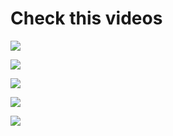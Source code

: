 # Check this videos 

[![](http://img.youtube.com/vi/uw7-tU5NaYk/0.jpg)](http://www.youtube.com/watch?v=uw7-tU5NaYk "")

[![](http://img.youtube.com/vi/4jv1pUrG0Zk/0.jpg)](http://www.youtube.com/watch?v=4jv1pUrG0Zk "")

[![](http://img.youtube.com/vi/VE0m2FLoJCk/0.jpg)](http://www.youtube.com/watch?v=VE0m2FLoJCk "")

[![](http://img.youtube.com/vi/ZVZHknMJ4N0/0.jpg)](http://www.youtube.com/watch?v=ZVZHknMJ4N0 "")

[![](http://img.youtube.com/vi/5Shc0LHZ17s/0.jpg)](http://www.youtube.com/watch?v=5Shc0LHZ17s "")

